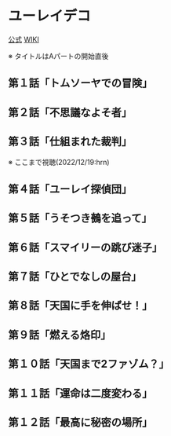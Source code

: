 # ユーレイデコ

[公式](https://yureideco.com/) 
[WIKI](https://ja.wikipedia.org/wiki/%E3%83%A6%E3%83%BC%E3%83%AC%E3%82%A4%E3%83%87%E3%82%B3) 

※ タイトルはAパートの開始直後

## 第１話「トムソーヤでの冒険」

## 第２話「不思議なよそ者」

## 第３話「仕組まれた裁判」

※ ここまで視聴(2022/12/19:hrn)

## 第４話「ユーレイ探偵団」

## 第５話「うそつき鵺を追って」

## 第６話「スマイリーの跳び迷子」

## 第７話「ひとでなしの屋台」

## 第８話「天国に手を伸ばせ！」

## 第９話「燃える烙印」

## 第１０話「天国まで2ファゾム？」

## 第１１話「運命は二度変わる」

## 第１２話「最高に秘密の場所」
